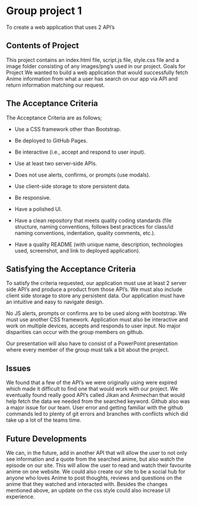 # Group project 1

To create a web application that uses 2 API’s

## Contents of Project

This project contains an index.html file, script.js file, style.css file and a image folder consisting of any images/png’s used in our project.
Goals for Project
We wanted to build a web application that would successfully fetch Anime information from what a user has search on our app via API and return information matching our request. 


## The Acceptance Criteria

The Acceptance Criteria are as follows;
* Use a CSS framework other than Bootstrap.

* Be deployed to GitHub Pages.

* Be interactive (i.e., accept and respond to user input).

* Use at least two server-side APIs.

* Does not use alerts, confirms, or prompts (use modals).

* Use client-side storage to store persistent data.
* Be responsive.

* Have a polished UI.

* Have a clean repository that meets quality coding standards (file structure, naming conventions, follows best practices for class/id naming conventions, indentation, quality comments, etc.).

* Have a quality README (with unique name, description, technologies used, screenshot, and link to deployed application).

## Satisfying the Acceptance Criteria

To satisfy the criteria requested, our application must use at least 2 server side API’s and produce a product from those API’s. We must also include client side storage to store any persistent data.
Our application must have an intuitive and easy to navigate design.

No JS alerts, prompts or confirms are to be used along with bootstrap. We must use another CSS framework. Application must also be interactive and work on multiple devices, accepts and responds to user input. No major disparities can occur with the group members on github.

Our presentation will also have to consist of a PowerPoint presentation where every member of the group must talk a bit about the project. 

## Issues

We found that a few of the API’s we were originally using were expired which made it difficult to find one that would work with our project. We eventually found really good API’s called Jikan and Animechan that would help fetch the data we needed from the searched keyword. Github also was a major issue for our team. User error and getting familiar with the github commands led to plenty of git errors and branches with conflicts which did take up a lot of the teams time. 

## Future Developments

We can, in the future, add in another API that will allow the user to not only see information and a quote from the searched anime, but also watch the episode on our site. This will allow the user to read and watch their favourite anime on one website. 
We could also create our site to be a social hub for anyone who loves Anime to post thoughts, reviews and questions on the anime that they watched and interacted with.
Besides the changes mentioned above, an update on the css style could also increase UI experience.



